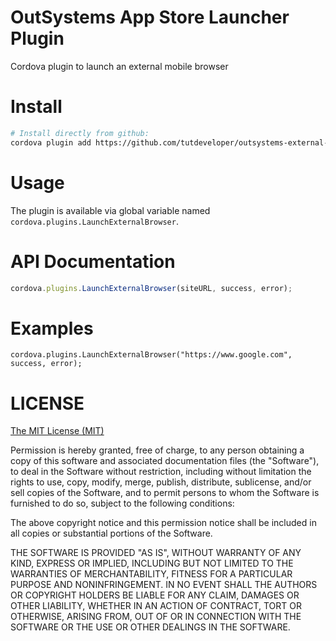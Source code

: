 # OutSystems App Store Launcher Plugin

Cordova plugin to launch an external mobile browser


# Install

```bash
# Install directly from github:
cordova plugin add https://github.com/tutdeveloper/outsystems-external-browser-plugin
```

# Usage

The plugin is available via global variable named `cordova.plugins.LaunchExternalBrowser`.

# API Documentation

```javascript 
cordova.plugins.LaunchExternalBrowser(siteURL, success, error);
```

# Examples
```
cordova.plugins.LaunchExternalBrowser("https://www.google.com", success, error);
```

LICENSE
=======


[The MIT License (MIT)](http://www.opensource.org/licenses/mit-license.html)

Permission is hereby granted, free of charge, to any person obtaining a copy
of this software and associated documentation files (the "Software"), to deal
in the Software without restriction, including without limitation the rights
to use, copy, modify, merge, publish, distribute, sublicense, and/or sell
copies of the Software, and to permit persons to whom the Software is
furnished to do so, subject to the following conditions:

The above copyright notice and this permission notice shall be included in
all copies or substantial portions of the Software.

THE SOFTWARE IS PROVIDED "AS IS", WITHOUT WARRANTY OF ANY KIND, EXPRESS OR
IMPLIED, INCLUDING BUT NOT LIMITED TO THE WARRANTIES OF MERCHANTABILITY,
FITNESS FOR A PARTICULAR PURPOSE AND NONINFRINGEMENT. IN NO EVENT SHALL THE
AUTHORS OR COPYRIGHT HOLDERS BE LIABLE FOR ANY CLAIM, DAMAGES OR OTHER
LIABILITY, WHETHER IN AN ACTION OF CONTRACT, TORT OR OTHERWISE, ARISING FROM,
OUT OF OR IN CONNECTION WITH THE SOFTWARE OR THE USE OR OTHER DEALINGS IN
THE SOFTWARE.
